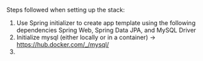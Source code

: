 Steps followed when setting up the stack:
1. Use Spring initializer to create app template using the following dependencies Spring Web, Spring Data JPA, and MySQL Driver
2. Initialize mysql (either locally or in a container) -> https://hub.docker.com/_/mysql/
3. 